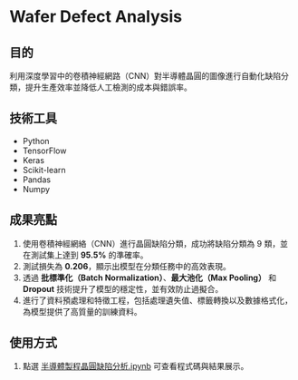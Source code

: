 # Wafer Defect Analysis  

## 目的  
利用深度學習中的卷積神經網路（CNN）對半導體晶圓的圖像進行自動化缺陷分類，提升生產效率並降低人工檢測的成本與錯誤率。

## 技術工具  
- Python  
- TensorFlow  
- Keras  
- Scikit-learn  
- Pandas  
- Numpy  

## 成果亮點  
1. 使用卷積神經網絡（CNN）進行晶圓缺陷分類，成功將缺陷分類為 9 類，並在測試集上達到 **95.5%** 的準確率。  
2. 測試損失為 **0.206**，顯示出模型在分類任務中的高效表現。  
3. 透過 **批標準化（Batch Normalization）**、**最大池化（Max Pooling）** 和 **Dropout** 技術提升了模型的穩定性，並有效防止過擬合。  
4. 進行了資料預處理和特徵工程，包括處理遺失值、標籤轉換以及數據格式化，為模型提供了高質量的訓練資料。

## 使用方式  
1. 點選 [半導體製程晶圓缺陷分析.ipynb](./) 可查看程式碼與結果展示。  
